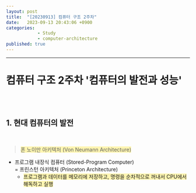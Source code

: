 ```yaml
---
layout: post
title:  "[20230913] 컴퓨터 구조 2주차"
date:   2023-09-13 20:43:06 +0900
categories: 
            - Study
            - computer-architecture
published: true
---
```


---
# 컴퓨터 구조 2주차 '컴퓨터의 발전과 성능'

<br>
<br>

## 1. 현대 컴퓨터의 발전
<br>

> <span style="background-color: #fff5b1">폰 노이만 아키텍처 (Von Neumann Architecture)</span>

- 프로그램 내장식 컴퓨터 (Stored-Program Computer) <br>
  = 프린스턴 아키텍처 (Princeton Architecture)
  - <span style="background-color: #fff5b1">프로그램과 데이터를 메모리에 저장하고, 명령을 순차적으로 꺼내서 CPU에서 해독하고 실행</span>